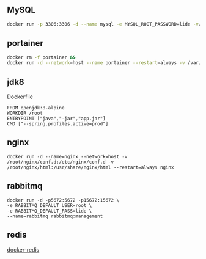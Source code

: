## MySQL

```sh
docker run -p 3306:3306 -d --name mysql -e MYSQL_ROOT_PASSWORD=lide -v/etc/mysql:/etc/mysql -v/var/lib/mysql:/var/lib/mysql mysql:8
```

## portainer

```sh
docker rm -f portainer && 
docker run -d --network=host --name portainer --restart=always -v /var/run/docker.sock:/var/run/docker.sock portainer/portainer-ce
```

## jdk8

Dockerfile

```
FROM openjdk:8-alpine
WORKDIR /root
ENTRYPOINT ["java","-jar","app.jar"]
CMD ["--spring.profiles.active=prod"]
```


## nginx

```
docker run -d --name=nginx --network=host -v  /root/nginx/conf.d:/etc/nginx/conf.d -v /root/nginx/html:/usr/share/nginx/html --restart=always nginx
```

## rabbitmq
```
docker run -d -p5672:5672 -p15672:15672 \
-e RABBITMQ_DEFAULT_USER=root \
-e RABBITMQ_DEFAULT_PASS=lide \
--name=rabbitmq rabbitmq:management
```

## redis

[docker-redis](../database/redis/docker-redis.md)

